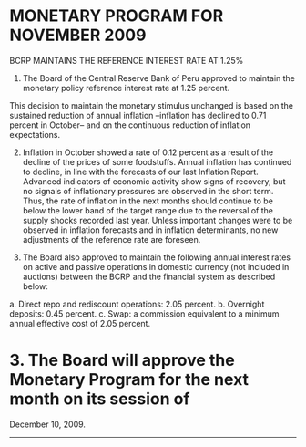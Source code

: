 # MONETARY PROGRAM FOR NOVEMBER 2009
 BCRP MAINTAINS THE REFERENCE INTEREST RATE AT 1.25%

1. The Board of the Central Reserve Bank of Peru approved to maintain the monetary
policy reference interest rate at 1.25 percent.

This decision to maintain the monetary stimulus unchanged is based on the sustained
reduction of annual inflation –inflation has declined to 0.71 percent in October– and on
the continuous reduction of inflation expectations.

2. Inflation in October showed a rate of 0.12 percent as a result of the decline of the prices
of some foodstuffs. Annual inflation has continued to decline, in line with the forecasts of
our last Inflation Report. Advanced indicators of economic activity show signs of
recovery, but no signals of inflationary pressures are observed in the short term. Thus,
the rate of inflation in the next months should continue to be below the lower band of the
target range due to the reversal of the supply shocks recorded last year. Unless
important changes were to be observed in inflation forecasts and in inflation
determinants, no new adjustments of the reference rate are foreseen.

3. The Board also approved to maintain the following annual interest rates on active and
passive operations in domestic currency (not included in auctions) between the BCRP
and the financial system as described below:

a. Direct repo and rediscount operations: 2.05 percent.
b. Overnight deposits: 0.45 percent.
c. Swap: a commission equivalent to a minimum annual effective cost of 2.05
percent.

# 3. The Board will approve the Monetary Program for the next month on its session of
December 10, 2009.


-----


